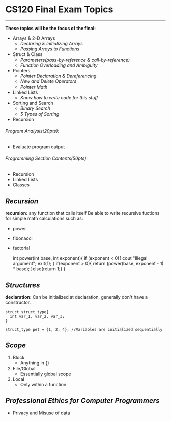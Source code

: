 # **CS120 Final Exam Topics**
***

**These topics will be the focus of the final:**
* Arrays & 2-D Arrays
  * *Declaring & Initializing Arrays*
  * *Passing Arrays to Functions*
* Struct & Class
  * *Parameters(pass-by-reference & call-by-reference)*
  * *Function Overloading and Ambiguity*
* Pointers
  * *Pointer Declaration & Dereferencing*
  * *New and Delete Operators*
  * *Pointer Math*
* Linked Lists
  * *Know how to write code for this stuff*
* Sorting and Search
  * *Binary Search*
  * *5 Types of Sorting*
* Recursion

###### *Program Analysis(20pts):*
* Evaluate program output

###### *Programming Section Contents(50pts):*
* Recursion
* Linked Lists
* Classes


## *Recursion*
**recursion:** any function that calls itself
Be able to write recursive fuctions for simple math calculations such as:
* power
* fibonacci
* factorial


    int power(int base, int exponent){
      if (exponent < 0){
          cout "Illegal argument";
          exit(1);
      }
      if(exponent > 0){
        return (power(base, exponent - 1) * base);
      }else{return 1;}
    }

## *Structures*
**declaration:** Can be initialized at declaration, generally don't have a constructor.

    struct struct_type{
      int var_1, var_2, var_3;
    }

    struct_type pet = {1, 2, 4}; //Variables are initialized sequentially

## *Scope*
1. Block
   * Anything in {}
2. File/Global
   * Essentially global scope
3. Local
   * Only within a function

## *Professional Ethics for Computer Programmers*
* Privacy and Misuse of data
